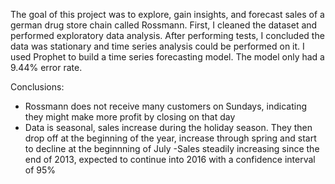 The goal of this project was to explore, gain insights, and forecast sales of a german drug store chain called Rossmann. First, I cleaned the dataset and performed exploratory data analysis. After performing tests, I concluded the data was stationary and time series analysis could be performed on it. I used Prophet to build a time series forecasting model. The model only had a 9.44% error rate.

Conclusions:

- Rossmann does not receive many customers on Sundays, indicating they might make more profit by closing on that day
- Data is seasonal, sales increase during the holiday season. They then drop off at the beginning of the year, increase through spring and start to decline at the beginnning of July
-Sales steadily increasing since the end of 2013, expected to continue into 2016 with a confidence interval of 95%

